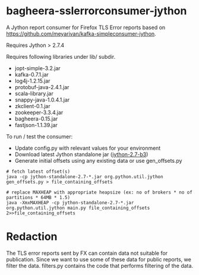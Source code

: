 bagheera-sslerrorconsumer-jython
====================================

A Jython report consumer for Firefox TLS Error reports based on
https://github.com/meyarivan/kafka-simpleconsumer-jython.

Requires Jython > 2.7.4

Requires following libraries under lib/ subdir.

* jopt-simple-3.2.jar
* kafka-0.7.1.jar
* log4j-1.2.15.jar
* protobuf-java-2.4.1.jar
* scala-library.jar
* snappy-java-1.0.4.1.jar
* zkclient-0.1.jar
* zookeeper-3.3.4.jar
* bagheera-0.15.jar
* fastjson-1.1.39.jar

To run / test the consumer:

* Update config.py with relevant values for your environment
* Download latest Jython standalone jar	([jython-2.7-b3])
* Generate initial offsets using any existing data or use gen_offsets.py

```
# fetch latest offset(s)
java -cp jython-standalone-2.7-*.jar org.python.util.jython gen_offsets.py > file_containing_offsets

# replace MAXHEAP with appropriate heapsize (ex: no of brokers * no of partitions * 64MB * 1.5)
java -XmxMAXHEAP -cp jython-standalone-2.7-*.jar org.python.util.jython main.py file_containing_offsets 2>>file_containing_offsets

```

Redaction
=========

The TLS error reports sent by FX can contain data not suitable for
publication. Since we want to use some of these data for public reports, we
filter the data. filters.py contains the code that performs filtering  of
the data.

[jython-2.7-b3]:http://search.maven.org/remotecontent?filepath=org/python/jython-standalone/2.7-b3/jython-standalone-2.7-b3.jar

